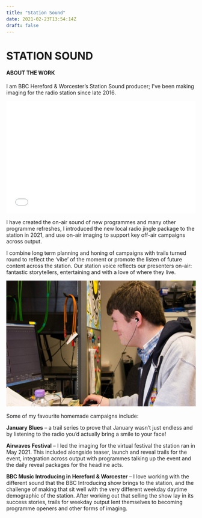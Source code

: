 ```yaml
---
title: "Station Sound"
date: 2021-02-23T13:54:14Z
draft: false
---
```

<div id="portfoliowrap">
    <div class="container">
		<div class="row">
			<div class="col-lg-8 col-lg-offset-2">
				<h1>STATION SOUND</h1>
			</div>
		</div><!--/row -->
    </div> <!-- /container -->
</div><!--/workwrap -->
<section id="works"></section>
<div class="container">
	<div class="row centered mt mb">
		<div class="col-lg-8 col-lg-offset-2">
			<h4>ABOUT THE WORK</h4>
			<p>
				I am BBC Hereford & Worcester’s Station Sound producer; I've been making imaging for the radio station since late 2016.
			</p>
			<p>
				<iframe width="100%" height="300" style="background-color:transparent; display:block; padding: 0; max-width: 700px; margin: 0 auto;" frameborder="0" allowtransparency="allowtransparency" scrolling="no" src="//embeds.audioboom.com/posts/6611557-bbc-hereford-worcester-station-sound/embed/v4?eid=AQAAAHTmZVpl4mQA" title="Audioboom player"></iframe>
			</p>
			<p>
				I have created the on-air sound of new programmes and many other programme refreshes, I introduced the new local radio jingle package to the station in 2021, and use on-air imaging to support key off-air campaigns across output.
			</p>
			<p>
				I combine long term planning and honing of campaigns with trails turned round to reflect the ‘vibe’ of the moment or promote the listen of future content across the station. Our station voice reflects our presenters on-air: fantastic storytellers, entertaining and with a love of where they live.
			</p>
		</div>
		<div class="col-lg-8 col-lg-offset-2 mt-half">
			<img class="img-responsive" src="/img/portfolio/station-sound-feature.jpg">
		</div>
		<div class="col-lg-8 col-lg-offset-2 mt-half">
			<p>
				Some of my favourite homemade campaigns include:
			</p>
			<p>
				<b>January Blues</b> – a trail series to prove that January wasn’t just endless and by listening to the radio you’d actually bring a smile to your face!
			<p>
				<b>Airwaves Festival</b> – I led the imaging for the virtual festival the station ran in May 2021. This included alongside teaser, launch and reveal trails for the event, integration across output with programmes talking up the event and the daily reveal packages for the headline acts.
			</p>
			<p>
				<b>BBC Music Introducing in Hereford &amp; Worcester</b> – I love working with the different sound that the BBC Introducing show brings to the station, and the challenge of making that sit well with the very different weekday daytime demographic of the station. After working out that selling the show lay in its success stories, trails for weekday output lent themselves to becoming programme openers and other forms of imaging.
			</p>
		</div>
	</div><!--/row -->
</div><!--/container -->
